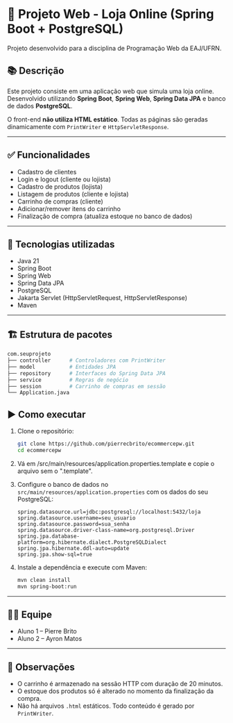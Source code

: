 # 🛒 Projeto Web - Loja Online (Spring Boot + PostgreSQL)

Projeto desenvolvido para a disciplina de Programação Web da EAJ/UFRN.

## 📚 Descrição

Este projeto consiste em uma aplicação web que simula uma loja online. Desenvolvido utilizando **Spring Boot**, **Spring Web**, **Spring Data JPA** e banco de dados **PostgreSQL**.

O front-end **não utiliza HTML estático**. Todas as páginas são geradas dinamicamente com `PrintWriter` e `HttpServletResponse`.

---

## ✅ Funcionalidades

- Cadastro de clientes
- Login e logout (cliente ou lojista)
- Cadastro de produtos (lojista)
- Listagem de produtos (cliente e lojista)
- Carrinho de compras (cliente)
- Adicionar/remover itens do carrinho
- Finalização de compra (atualiza estoque no banco de dados)

---

## 🧰 Tecnologias utilizadas

- Java 21
- Spring Boot
- Spring Web
- Spring Data JPA
- PostgreSQL
- Jakarta Servlet (HttpServletRequest, HttpServletResponse)
- Maven

---

## 🏗️ Estrutura de pacotes

```bash
com.seuprojeto
├── controller      # Controladores com PrintWriter
├── model           # Entidades JPA
├── repository      # Interfaces do Spring Data JPA
├── service         # Regras de negócio
├── session         # Carrinho de compras em sessão
└── Application.java
```

## ▶️ Como executar

1. Clone o repositório:
    ```bash
    git clone https://github.com/pierrecbrito/ecommercepw.git
    cd ecommercepw
    ```
2. Vá em /src/main/resources/application.properties.template e copie o arquivo sem o ".template".

3. Configure o banco de dados no `src/main/resources/application.properties` com os dados do seu PostgreSQL:
    ```properties
    spring.datasource.url=jdbc:postgresql://localhost:5432/loja
    spring.datasource.username=seu_usuario
    spring.datasource.password=sua_senha
    spring.datasource.driver-class-name=org.postgresql.Driver
    spring.jpa.database-platform=org.hibernate.dialect.PostgreSQLDialect
    spring.jpa.hibernate.ddl-auto=update
    spring.jpa.show-sql=true
    ```

4. Instale a dependência e execute com Maven:
    ```bash
    mvn clean install
    mvn spring-boot:run
    ```

---

## 👨‍🏫 Equipe

- Aluno 1 – Pierre Brito
- Aluno 2 – Ayron Matos

---

## 📌 Observações

- O carrinho é armazenado na sessão HTTP com duração de 20 minutos.
- O estoque dos produtos só é alterado no momento da finalização da compra.
- Não há arquivos `.html` estáticos. Todo conteúdo é gerado por `PrintWriter`.
